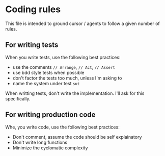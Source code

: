 # Coding rules

This file is intended to ground cursor / agents to follow a given number of rules.

## For writing tests

When you write tests, use the following best practices:

- use the comments `// Arrange`, `// Act`, `// Assert`
- use bdd style tests when possible
- don't factor the tests too much, unless I'm asking to
- name the system under test `sut`

When writting tests, don't write the implementation. I'll ask for this specifically.

## For writing production code

Whe, you write code, use the following best practices:

- Don't comment, assume the code should be self explainatory
- Don't write long functions
- Minimize the cyclomatic complexity
